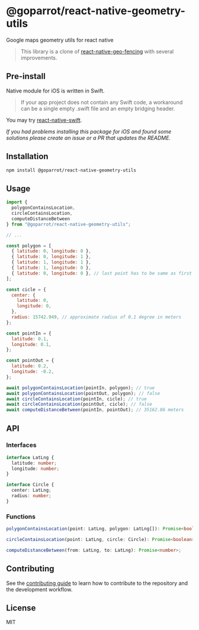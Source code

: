 # @goparrot/react-native-geometry-utils

Google maps geometry utils for react native

> This library is a clone of [react-native-geo-fencing](https://github.com/surialabs/react-native-geo-fencing) with several improvements.

## Pre-install

Native module for iOS is written in Swift.

> If your app project does not contain any Swift code, a workaround can be a single empty .swift file and an empty bridging header.

You may try [react-native-swift](https://github.com/rhdeck/react-native-swift).

_If you had problems installing this package for iOS and found some solutions please create an issue or a PR that updates the README._

## Installation

```sh
npm install @goparrot/react-native-geometry-utils
```

## Usage

```js
import {
  polygonContainsLocation,
  circleContainsLocation,
  computeDistanceBetween
} from "@goparrot/react-native-geometry-utils";

// ...

const polygon = [
  { latitude: 0, longitude: 0 },
  { latitude: 0, longitude: 1 },
  { latitude: 1, longitude: 1 },
  { latitude: 1, longitude: 0 },
  { latitude: 0, longitude: 0 }, // last point has to be same as first point
];

const cicle = {
  center: {
    latitude: 0,
    longitude: 0,
  },
  radius: 15742.949, // approximate radius of 0.1 degree in meters
};

const pointIn = {
  latitude: 0.1,
  longitude: 0.1,
};

const pointOut = {
  latitude: 0.2,
  longitude: -0.2,
};

await polygonContainsLocation(pointIn, polygon); // true
await polygonContainsLocation(pointOut, polygon); // false
await circleContainsLocation(pointIn, cicle); // true
await circleContainsLocation(pointOut, cicle); // false
await computeDistanceBetween(pointIn, pointOut); // 35162.86 meters
```

## API

### Interfaces

```ts
interface LatLng {
  latitude: number;
  longitude: number;
}

interface Circle {
  center: LatLng;
  radius: number;
}
```

### Functions

```ts
polygonContainsLocation(point: LatLng, polygon: LatLng[]): Promise<boolean>;

circleContainsLocation(point: LatLng, circle: Circle): Promise<boolean>;

computeDistanceBetween(from: LatLng, to: LatLng): Promise<number>;
```

## Contributing

See the [contributing guide](CONTRIBUTING.md) to learn how to contribute to the repository and the development workflow.

## License

MIT
